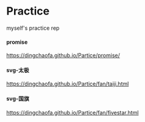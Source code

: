 # Practice
myself's practice rep

#### promise
https://dingchaofa.github.io/Partice/promise/

#### svg-太极  
https://dingchaofa.github.io/Partice/fan/taiji.html

#### svg-国旗  
https://dingchaofa.github.io/Partice/fan/fivestar.html